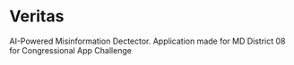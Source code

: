 # Veritas
 AI-Powered Misinformation Dectector. Application made for MD District 08 for Congressional App Challenge

